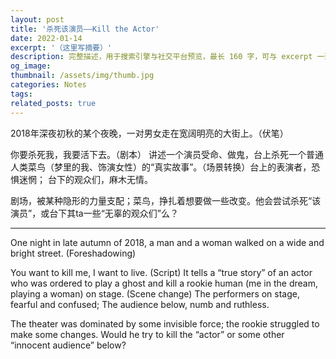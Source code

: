 ```yaml
---
layout: post
title: '杀死该演员——Kill the Actor'
date: 2022-01-14
excerpt: '（这里写摘要）'
description: 完整描述，用于搜索引擎与社交平台预览，最长 160 字，可与 excerpt 一致
og_image: 
thumbnail: /assets/img/thumb.jpg
categories: Notes
tags: 
related_posts: true
---
```


2018年深夜初秋的某个夜晚，一对男女走在宽阔明亮的大街上。（伏笔）

你要杀死我，我要活下去。（剧本） 讲述一个演员受命、做鬼，台上杀死一个普通人类菜鸟（梦里的我、饰演女性）的“真实故事”。（场景转换）台上的表演者，恐惧迷惘； 台下的观众们，麻木无情。

剧场，被某种隐形的力量支配；菜鸟，挣扎着想要做一些改变。他会尝试杀死“该演员”，或台下其ta一些“无辜的观众们”么？

---

One night in late autumn of 2018, a man and a woman walked on a wide and bright street. (Foreshadowing)

You want to kill me, I want to live. (Script) It tells a “true story” of an actor who was ordered to play a ghost and kill a rookie human (me in the dream, playing a woman) on stage. (Scene change) The performers on stage, fearful and confused; The audience below, numb and ruthless.

The theater was dominated by some invisible force; the rookie struggled to make some changes. Would he try to kill the “actor” or some other “innocent audience” below?